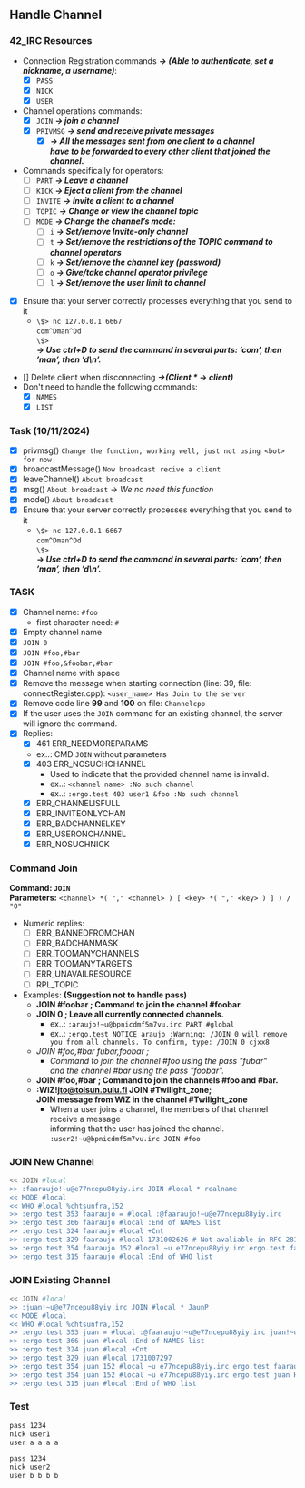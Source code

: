 ## Handle Channel

### 42_IRC Resources 
- Connection Registration commands ***-> (Able to authenticate, set a nickname, a username)***:
  - [x] `PASS`
  - [x] `NICK`
  - [x] `USER`
- Channel operations commands:
  - [x] `JOIN` ***-> join a channel***
  - [x] `PRIVMSG` ***-> send and receive private messages***
    - [x] ***-> All the messages sent from one client to a channel\
    have to be forwarded to every other client that joined the channel.***
- Commands specifically for operators:
  - [ ] `PART` ***-> Leave a channel***
  - [ ] `KICK` ***-> Eject a client from the channel***
  - [ ] `INVITE` ***-> Invite a client to a channel***
  - [ ] `TOPIC` ***-> Change or view the channel topic***
  - [ ] `MODE` ***-> Change the channel’s mode:***
    - [ ] `i` ***-> Set/remove Invite-only channel***
    - [ ] `t` ***-> Set/remove the restrictions of the TOPIC command to channel operators***
    - [ ] `k` ***-> Set/remove the channel key (password)***
    - [ ] `o` ***-> Give/take channel operator privilege***
    - [ ] `l` ***-> Set/remove the user limit to channel***
- [x] Ensure that your server correctly processes everything that you send to it
  - `\$> nc 127.0.0.1 6667`\
    `com^Dman^Dd`\
    `\$>`\
    ***-> Use ctrl+D to send the command in several parts: ’com’, then ’man’, then ’d\n’.***
- [] Delete client when disconnecting ***->(Client * -> client)***
- Don't need to handle the following commands:
  - [x] `NAMES`
  - [x] `LIST`

### Task (10/11/2024)
- [x] privmsg() `Change the function, working well, just not using <bot> for now`
- [x] broadcastMessage() `Now broadcast recive a client`
- [x] leaveChannel() `About broadcast`
- [x] msg() `About broadcast` -> *We no need this function*
- [x] mode() `About broadcast`
- [x] Ensure that your server correctly processes everything that you send to it
  - `\$> nc 127.0.0.1 6667`\
    `com^Dman^Dd`\
    `\$>`\
    ***-> Use ctrl+D to send the command in several parts: ’com’, then ’man’, then ’d\n’.***

### TASK
- [x] Channel name: `#foo`
  - first character need: `#`
- [x] Empty channel name
- [x] `JOIN 0`
- [x] `JOIN #foo,#bar`
- [x] `JOIN #foo,&foobar,#bar`
- [x] Channel name with space
- [x] Remove the message when starting connection (line: 39, file: connectRegister.cpp): `<user_name> Has Join to the server`
- [x] Remove code line **99** and **100** on file: `Channelcpp`
- [x] If the user uses the `JOIN` command for an existing channel, the server will ignore the command.
- [x] Replies:
  - [x] 461 ERR_NEEDMOREPARAMS
   - ex..: CMD `JOIN` without parameters
  - [x] 403 ERR_NOSUCHCHANNEL
    - Used to indicate that the provided channel name is invalid.
    - ex..: `<channel name> :No such channel`
    - ex..: `:ergo.test 403 user1 &foo :No such channel`
  - [x] ERR_CHANNELISFULL 
  - [x] ERR_INVITEONLYCHAN 
  - [x] ERR_BADCHANNELKEY
  - [x] ERR_USERONCHANNEL
  - [x] ERR_NOSUCHNICK

### Command Join
**Command: `JOIN`**\
**Parameters:** `<channel> *( "," <channel> ) [ <key> *( "," <key> ) ] ) / "0"`
- Numeric replies:
  - [ ] ERR_BANNEDFROMCHAN
  - [ ] ERR_BADCHANMASK
  - [ ] ERR_TOOMANYCHANNELS
  - [ ] ERR_TOOMANYTARGETS 
  - [ ] ERR_UNAVAILRESOURCE
  - [ ] RPL_TOPIC
- Examples: **(Suggestion not to handle pass)**
  - **JOIN #foobar ; Command to join the channel #foobar.**
  - **JOIN 0 ; Leave all currently connected channels.**
    - ex..: `:araujo!~u@bpnicdmf5m7vu.irc PART #global`
    - ex..: `:ergo.test NOTICE araujo :Warning: /JOIN 0 will remove you from all channels. To confirm, type: /JOIN 0 cjxx8`
  - *JOIN #foo,#bar ​​fubar,foobar ;*
    - *Command to join the channel #foo using the pass "fubar"\
     and the channel #bar using the pass "foobar".*
  - **JOIN #foo,#bar ​​; Command to join the channels #foo and #bar.**
  - **:WiZ!jto@tolsun.oulu.fi JOIN #Twilight_zone;**\
    **JOIN message from WiZ in the channel #Twilight_zone**
    - When a user joins a channel, the members of that channel receive a message\
  informing that the user has joined the channel. `:user2!~u@bpnicdmf5m7vu.irc JOIN #foo`

### JOIN New Channel
```sh
<< JOIN #local
>> :faaraujo!~u@e77ncepu88yiy.irc JOIN #local * realname
<< MODE #local
<< WHO #local %chtsunfra,152
>> :ergo.test 353 faaraujo = #local :@faaraujo!~u@e77ncepu88yiy.irc
>> :ergo.test 366 faaraujo #local :End of NAMES list
>> :ergo.test 324 faaraujo #local +Cnt
>> :ergo.test 329 faaraujo #local 1731002626 # Not avaliable in RFC 2812
>> :ergo.test 354 faaraujo 152 #local ~u e77ncepu88yiy.irc ergo.test faaraujo H@ 0 realname
>> :ergo.test 315 faaraujo #local :End of WHO list
```

### JOIN Existing Channel
```sh
<< JOIN #local
>> :juan!~u@e77ncepu88yiy.irc JOIN #local * JaunP
<< MODE #local
<< WHO #local %chtsunfra,152
>> :ergo.test 353 juan = #local :@faaraujo!~u@e77ncepu88yiy.irc juan!~u@e77ncepu88yiy.irc
>> :ergo.test 366 juan #local :End of NAMES list
>> :ergo.test 324 juan #local +Cnt
>> :ergo.test 329 juan #local 1731007297
>> :ergo.test 354 juan 152 #local ~u e77ncepu88yiy.irc ergo.test faaraujo H@ 0 realname
>> :ergo.test 354 juan 152 #local ~u e77ncepu88yiy.irc ergo.test juan H 0 JaunP
>> :ergo.test 315 juan #local :End of WHO list
```

### Test
```sh
pass 1234
nick user1
user a a a a
```
```sh
pass 1234
nick user2
user b b b b
```